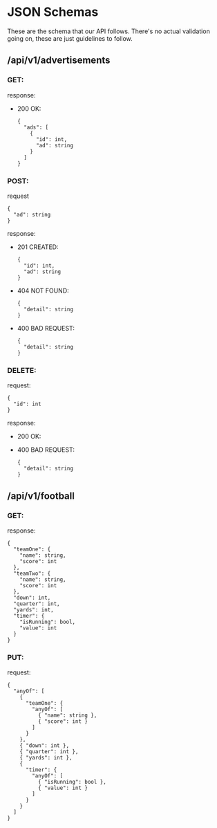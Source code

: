 # JSON Schemas

These are the schema that our API follows. There's no actual validation going
on, these are just guidelines to follow.

## /api/v1/advertisements

### GET:

response:

- 200 OK:

  ```
  {
    "ads": [
      {
        "id": int,
        "ad": string
      }
    ]
  }
  ```

### POST:

request

```
{
  "ad": string
}
```

response:

- 201 CREATED:

  ```
  {
    "id": int,
    "ad": string
  }
  ```

- 404 NOT FOUND:

  ```
  {
    "detail": string
  }
  ```

- 400 BAD REQUEST:

  ```
  {
    "detail": string
  }
  ```

### DELETE:

request:

```
{
  "id": int
}
```

response:

- 200 OK:

- 400 BAD REQUEST:

  ```
  {
    "detail": string
  }
  ```

## /api/v1/football

### GET:

response:

```
{
  "teamOne": {
    "name": string,
    "score": int
  },
  "teamTwo": {
    "name": string,
    "score": int
  },
  "down": int,
  "quarter": int,
  "yards": int,
  "timer": {
    "isRunning": bool,
    "value": int
  }
}
```

### PUT:

request:

```
{
  "anyOf": [
    {
      "teamOne": {
        "anyOf": [
          { "name": string },
          { "score": int }
        ]
      }
    },
    { "down": int },
    { "quarter": int },
    { "yards": int },
    {
      "timer": {
        "anyOf": [
          { "isRunning": bool },
          { "value": int }
        ]
      }
    }
  ]
}
```
